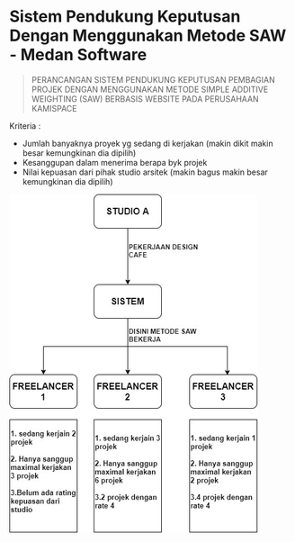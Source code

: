 # Sistem Pendukung Keputusan Dengan Menggunakan Metode SAW - Medan Software

> PERANCANGAN SISTEM PENDUKUNG KEPUTUSAN PEMBAGIAN PROJEK DENGAN MENGGUNAKAN METODE SIMPLE ADDITIVE WEIGHTING (SAW) BERBASIS WEBSITE PADA PERUSAHAAN KAMISPACE


Kriteria : 

- Jumlah banyaknya proyek yg sedang di kerjakan (makin dikit makin besar kemungkinan dia dipilih)
- Kesanggupan dalam menerima berapa byk projek
- Nilai kepuasan dari pihak studio arsitek (makin bagus makin besar kemungkinan dia dipilih)

![Flowchart](flowchart.jpeg)